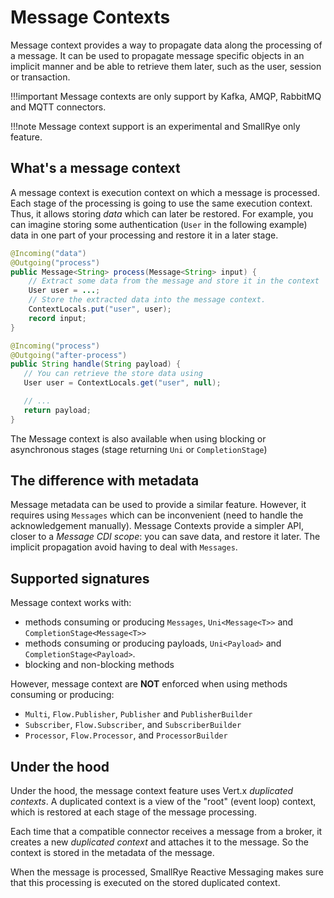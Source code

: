 # Message Contexts

Message context provides a way to propagate data along the processing of a message.
It can be used to propagate message specific objects in an implicit manner and be able to retrieve them later, such as the user, session or transaction.

!!!important
    Message contexts are only support by Kafka, AMQP, RabbitMQ and MQTT connectors.

!!!note
    Message context support is an experimental and SmallRye only feature.

## What's a message context

A message context is execution context on which a message is processed.
Each stage of the processing is going to use the same execution context.
Thus, it allows storing _data_ which can later be restored.
For example, you can imagine storing some authentication (`User` in the following example) data in one part of your processing and restore it in a later stage.

```java
@Incoming("data")
@Outgoing("process")
public Message<String> process(Message<String> input) {
    // Extract some data from the message and store it in the context
    User user = ...;
    // Store the extracted data into the message context.
    ContextLocals.put("user", user);
    record input;
}

@Incoming("process")
@Outgoing("after-process")
public String handle(String payload) {
   // You can retrieve the store data using
   User user = ContextLocals.get("user", null);

   // ...
   return payload;
}
```
The Message context is also available when using blocking or asynchronous stages (stage returning `Uni` or `CompletionStage`)

## The difference with metadata

Message metadata can be used to provide a similar feature.
However, it requires using `Messages` which can be inconvenient (need to handle the acknowledgement manually).
Message Contexts provide a simpler API, closer to a _Message CDI scope_: you can save data, and restore it later.
The implicit propagation avoid having to deal with `Messages`.

## Supported signatures

Message context works with:

* methods consuming or producing `Messages`, `Uni<Message<T>>` and `CompletionStage<Message<T>>`
* methods consuming or producing payloads, `Uni<Payload>` and `CompletionStage<Payload>`.
* blocking and non-blocking methods

However, message context are **NOT** enforced when using methods consuming or producing:

* `Multi`, `Flow.Publisher`, `Publisher` and `PublisherBuilder`
* `Subscriber`, `Flow.Subscriber`, and `SubscriberBuilder`
* `Processor`, `Flow.Processor`, and `ProcessorBuilder`


## Under the hood

Under the hood, the message context feature uses Vert.x _duplicated contexts_.
A duplicated context is a view of the "root" (event loop) context, which is restored at each stage of the message processing.

Each time that a compatible connector receives a message from a broker, it creates a new _duplicated context_ and attaches it to the message.
So the context is stored in the metadata of the message.

When the message is processed, SmallRye Reactive Messaging makes sure that this processing is executed on the stored duplicated context.
